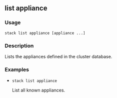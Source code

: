 ## list appliance

### Usage

`stack list appliance [appliance ...]`

### Description

Lists the appliances defined in the cluster database.

### Examples

* `stack list appliance`

   List all known appliances.



